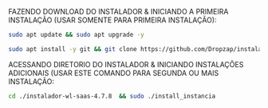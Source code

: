 FAZENDO DOWNLOAD DO INSTALADOR & INICIANDO A PRIMEIRA INSTALAÇÃO (USAR SOMENTE PARA PRIMEIRA INSTALAÇÃO):

```bash
sudo apt update && sudo apt upgrade -y
```


```bash
sudo apt install -y git && git clone https://github.com/Dropzap/instaladorda-Chatbot-5.4.2-nodes20.git && sudo chmod -R 777 instaladorda-Chatbot-5.4.2-nodes20 && cd instaladorda-Chatbot-5.4.2-nodes20  && sudo ./install_primaria
```

ACESSANDO DIRETORIO DO INSTALADOR & INICIANDO INSTALAÇÕES ADICIONAIS (USAR ESTE COMANDO PARA SEGUNDA OU MAIS INSTALAÇÃO:
```bash
cd ./instalador-wl-saas-4.7.8  && sudo ./install_instancia
```


